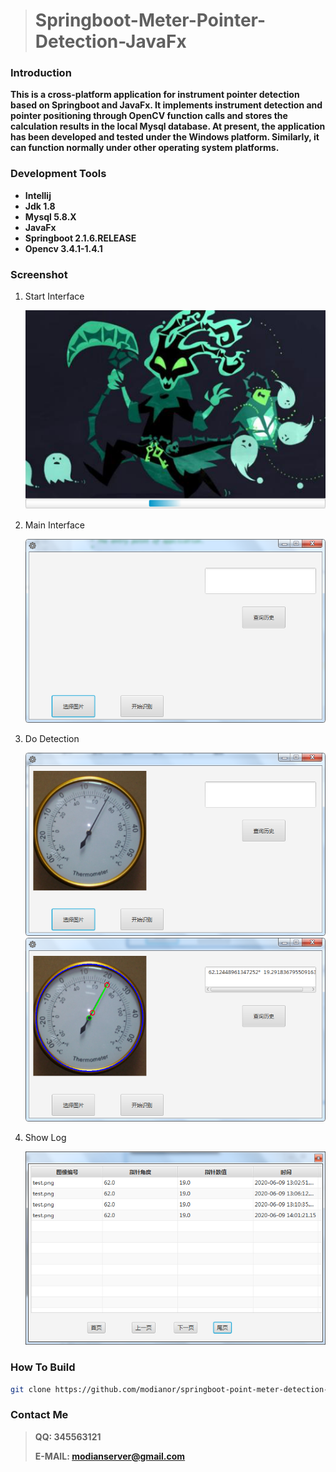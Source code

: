 > # Springboot-Meter-Pointer-Detection-JavaFx
>

### Introduction

**This is a cross-platform application for instrument pointer detection based on Springboot and JavaFx. It implements instrument detection and pointer positioning through OpenCV function calls and stores the calculation results in the local Mysql database. At present, the application has been developed and tested under the Windows platform. Similarly, it can function normally under other operating system platforms.**



### Development Tools

- **Intellij**
- **Jdk 1.8**
- **Mysql 5.8.X**
- **JavaFx** 
- **Springboot 2.1.6.RELEASE**
- **Opencv 3.4.1-1.4.1**



### Screenshot

1. Start Interface

   ![image-20200609135928083](README.assets/image-20200609135928083.png)

2. Main Interface

   <img src="README.assets/image-20200609135945605.png" alt="image-20200609135945605" style="zoom: 75%;" />

3. Do Detection

   <img src="README.assets/image-20200609140058720.png" alt="image-20200609140058720" style="zoom:75%;" />

   <img src="README.assets/image-20200609140131900.png" alt="image-20200609140131900" style="zoom:75%;" />

4. Show Log

   <img src="README.assets/image-20200609140157002.png" alt="image-20200609140157002" style="zoom:80%;" />

### How To Build

```bash
git clone https://github.com/modianor/springboot-point-meter-detection-javafx.git
```



### Contact Me

> **QQ:	345563121**
>
> **E-MAIL:	modianserver@gmail.com**